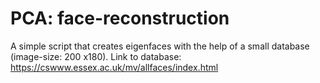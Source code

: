 # PCA: face-reconstruction

A simple script that creates eigenfaces with the help of a small database (image-size: 200 x180).
Link to database: https://cswww.essex.ac.uk/mv/allfaces/index.html
